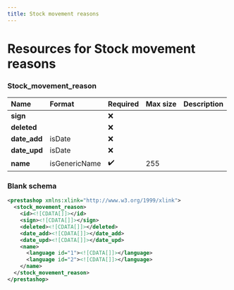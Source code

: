 ```yaml
---
title: Stock movement reasons
---
```


# Resources for Stock movement reasons

### Stock_movement_reason

|     Name     |    Format     | Required | Max size | Description |
| :----------- | :------------ | :------- | :------- | :---------- |
| **sign**     |               | ❌        |          |             |
| **deleted**  |               | ❌        |          |             |
| **date_add** | isDate        | ❌        |          |             |
| **date_upd** | isDate        | ❌        |          |             |
| **name**     | isGenericName | ✔️       | 255      |             |


### Blank schema

```xml
<prestashop xmlns:xlink="http://www.w3.org/1999/xlink">
  <stock_movement_reason>
    <id><![CDATA[]]></id>
    <sign><![CDATA[]]></sign>
    <deleted><![CDATA[]]></deleted>
    <date_add><![CDATA[]]></date_add>
    <date_upd><![CDATA[]]></date_upd>
    <name>
      <language id="1"><![CDATA[]]></language>
      <language id="2"><![CDATA[]]></language>
    </name>
  </stock_movement_reason>
</prestashop>
```

